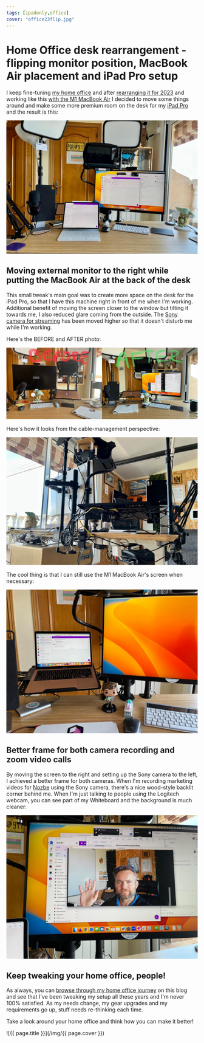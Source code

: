 ```yaml
---
tags: [ipadonly,office]
cover: "office23flip.jpg"
---
```


# Home Office desk rearrangement - flipping monitor position, MacBook Air placement and iPad Pro setup

I keep fine-tuning [my home office](/office) and after [rearranging it for 2023](/office23) and working like this [with the M1 MacBook Air](/ipadmac/) I decided to move some things around and make some more premium room on the desk for my [iPad Pro](/ipadonly/) and the result is this:

<!--More-->

![{{ page.title }} 2](/img/office23flip-full.jpg)

## Moving external monitor to the right while putting the MacBook Air at the back of the desk

This small tweak's main goal was to create more space on the desk for the iPad Pro, so that I have this machine right in front of me when I'm working. Additional benefit of moving the screen closer to the window but tilting it towards me, I also reduced glare coming from the outside. The [Sony camera for streaming](/streaming/) has been moved higher so that it doesn't disturb me while I'm working.

Here's the BEFORE and AFTER photo:

![{{ page.title }} 2](/img/office23flip-before.jpg)

Here's how it looks from the cable-management perspective:

![{{ page.title }} 2](/img/office23flip-cables.jpg)

The cool thing is that I can still use the M1 MacBook Air's screen when necessary:

![{{ page.title }} 2](/img/office23flip-mba.jpg)

## Better frame for both camera recording and zoom video calls

By moving the screen to the right and setting up the Sony camera to the left, I achieved a better frame for both cameras. When I'm recording marketing videos for [Nozbe][n] using the Sony camera, there's a nice wood-style backlit corner behind me. When I'm just talking to people using the Logitech webcam, you can see part of my Whiteboard and the background is much cleaner:

![{{ page.title }} 3](/img/office23flip-frame.jpg)

## Keep tweaking your home office, people!

As always, you can [browse through my home office journey](/office/) on this blog and see that I've been tweaking my setup all these years and I'm never 100% satisfied. As my needs change, my gear upgrades and my requirements go up, stuff needs re-thinking each time.

Take a look around your home office and think how you can make it better!

![{{ page.title }}](/img/{{ page.cover }})

[n]: https://michael.gratis/nozbe
[np]: https://michael.gratis/nozbepersonal